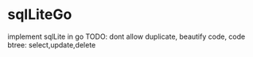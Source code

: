 # sqlLiteGo
implement sqlLite in go
TODO:
dont allow duplicate, beautify code, code btree: select,update,delete